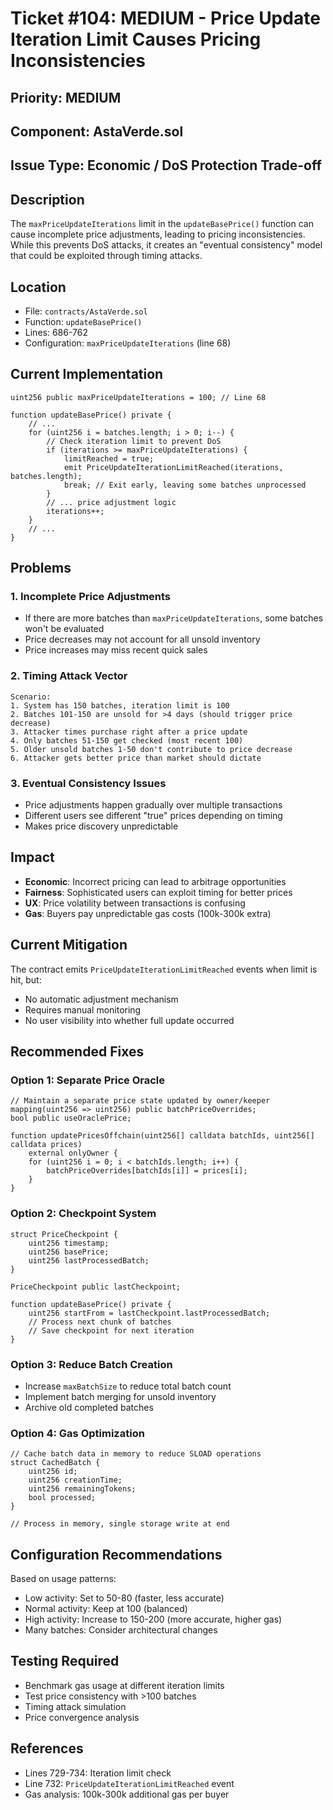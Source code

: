 # Ticket #104: MEDIUM - Price Update Iteration Limit Causes Pricing Inconsistencies

## Priority: MEDIUM

## Component: AstaVerde.sol

## Issue Type: Economic / DoS Protection Trade-off

## Description
The `maxPriceUpdateIterations` limit in the `updateBasePrice()` function can cause incomplete price adjustments, leading to pricing inconsistencies. While this prevents DoS attacks, it creates an "eventual consistency" model that could be exploited through timing attacks.

## Location
- File: `contracts/AstaVerde.sol`
- Function: `updateBasePrice()`
- Lines: 686-762
- Configuration: `maxPriceUpdateIterations` (line 68)

## Current Implementation
```solidity
uint256 public maxPriceUpdateIterations = 100; // Line 68

function updateBasePrice() private {
    // ... 
    for (uint256 i = batches.length; i > 0; i--) {
        // Check iteration limit to prevent DoS
        if (iterations >= maxPriceUpdateIterations) {
            limitReached = true;
            emit PriceUpdateIterationLimitReached(iterations, batches.length);
            break; // Exit early, leaving some batches unprocessed
        }
        // ... price adjustment logic
        iterations++;
    }
    // ...
}
```

## Problems

### 1. Incomplete Price Adjustments
- If there are more batches than `maxPriceUpdateIterations`, some batches won't be evaluated
- Price decreases may not account for all unsold inventory
- Price increases may miss recent quick sales

### 2. Timing Attack Vector
```
Scenario:
1. System has 150 batches, iteration limit is 100
2. Batches 101-150 are unsold for >4 days (should trigger price decrease)
3. Attacker times purchase right after a price update
4. Only batches 51-150 get checked (most recent 100)
5. Older unsold batches 1-50 don't contribute to price decrease
6. Attacker gets better price than market should dictate
```

### 3. Eventual Consistency Issues
- Price adjustments happen gradually over multiple transactions
- Different users see different "true" prices depending on timing
- Makes price discovery unpredictable

## Impact
- **Economic**: Incorrect pricing can lead to arbitrage opportunities
- **Fairness**: Sophisticated users can exploit timing for better prices
- **UX**: Price volatility between transactions is confusing
- **Gas**: Buyers pay unpredictable gas costs (100k-300k extra)

## Current Mitigation
The contract emits `PriceUpdateIterationLimitReached` events when limit is hit, but:
- No automatic adjustment mechanism
- Requires manual monitoring
- No user visibility into whether full update occurred

## Recommended Fixes

### Option 1: Separate Price Oracle
```solidity
// Maintain a separate price state updated by owner/keeper
mapping(uint256 => uint256) public batchPriceOverrides;
bool public useOraclePrice;

function updatePricesOffchain(uint256[] calldata batchIds, uint256[] calldata prices) 
    external onlyOwner {
    for (uint256 i = 0; i < batchIds.length; i++) {
        batchPriceOverrides[batchIds[i]] = prices[i];
    }
}
```

### Option 2: Checkpoint System
```solidity
struct PriceCheckpoint {
    uint256 timestamp;
    uint256 basePrice;
    uint256 lastProcessedBatch;
}

PriceCheckpoint public lastCheckpoint;

function updateBasePrice() private {
    uint256 startFrom = lastCheckpoint.lastProcessedBatch;
    // Process next chunk of batches
    // Save checkpoint for next iteration
}
```

### Option 3: Reduce Batch Creation
- Increase `maxBatchSize` to reduce total batch count
- Implement batch merging for unsold inventory
- Archive old completed batches

### Option 4: Gas Optimization
```solidity
// Cache batch data in memory to reduce SLOAD operations
struct CachedBatch {
    uint256 id;
    uint256 creationTime;
    uint256 remainingTokens;
    bool processed;
}

// Process in memory, single storage write at end
```

## Configuration Recommendations
Based on usage patterns:
- Low activity: Set to 50-80 (faster, less accurate)
- Normal activity: Keep at 100 (balanced)
- High activity: Increase to 150-200 (more accurate, higher gas)
- Many batches: Consider architectural changes

## Testing Required
- Benchmark gas usage at different iteration limits
- Test price consistency with >100 batches
- Timing attack simulation
- Price convergence analysis

## References
- Lines 729-734: Iteration limit check
- Line 732: `PriceUpdateIterationLimitReached` event
- Gas analysis: 100k-300k additional gas per buyer